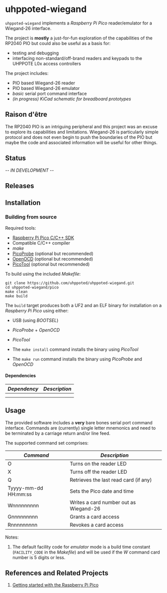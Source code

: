 # uhppoted-wiegand

`uhppoted-wiegand` implements a _Raspberry Pi Pico_ reader/emulator for a Wiegand-26 interface.

The project is **mostly** a just-for-fun exploration of the capabilities of the RP2040 PIO but could also 
be useful as a basis for:

- testing and debugging
- interfacing non-standard/off-brand readers and keypads to the UHPPOTE L0x access controllers

The project includes:
- PIO based Wiegand-26 reader
- PIO based Wiegand-26 emulator
- _basic_ serial port command interface
- _(in progress) KiCad schematic for breadboard prototypes_

## Raison d'être

The RP2040 PIO is an intriguing peripheral and this project was an excuse to explore its capabilities and
limitations. Wiegand-26 is particularly simple protocol and does not even begin to push the boundaries of
the PIO but maybe the code and associated information will be useful for other things.

## Status

_-- IN DEVELOPMENT --_

## Releases

## Installation

### Building from source

Required tools:
- [Raspberry Pi Pico C/C++ SDK](https://datasheets.raspberrypi.com/pico/raspberry-pi-pico-c-sdk.pdf)
- Compatible C/C++ compiler
- _make_
- [PicoProbe](https://github.com/raspberrypi/picoprobe) (optional but recommended)
- [OpenOCD](https://github.com/raspberrypi/openocd.git) (optional but recommended)
- [PicoTool](https://github.com/raspberrypi/picotool) (optional but recommended)

To build using the included _Makefile_:
```
git clone https://github.com/uhppoted/uhppoted-wiegand.git
cd uhppoted-wiegand/pico
make clean
make build
```

The `build` target produces both a UF2 and an ELF binary for installation on a _Raspberry Pi Pico_ using either:
- USB (using _BOOTSEL_)
- _PicoProbe_ + _OpenOCD_
- _PicoTool_

- The `make install` command installs the binary using _PicoTool_
- The `make run` command installs the binary using _PicoProbe_ and _OpenOCD_

#### Dependencies

| *Dependency*                                                    | *Description*                       |
| --------------------------------------------------------------- | ----------------------------------- |
|                                                                 |                                     |
|                                                                 |                                     |

## Usage

The provided software includes a **very** bare bones serial port command interface. Commands are (currently)
single letter mnemonics and need to be terminated by a carriage return and/or line feed.

The supported command set comprises:

| *Command*              | *Description*                           |
| ---------------------- | --------------------------------------- |
| O                      | Turns on the reader LED                 |
| X                      | Turns off the reader LED                |
| Q                      | Retrieves the last read card (if any)   |
| Tyyyy-mm-dd HH:mm:ss   | Sets the Pico date and time             |
| Wnnnnnnnnn             | Writes a card number out as Wiegand-26  |
| Gnnnnnnnnn             | Grants a card access                    |
| Rnnnnnnnnn             | Revokes a card access                   |

Notes:
1. The default facility code for _emulator_ mode is a build time constant (`FACILITY_CODE` in the _Makefile_) and will
be used if the _W_ command card number is 5 digits or less.

## References and Related Projects

1. [Getting started with the Raspberry Pi Pico](https://datasheets.raspberrypi.com/pico/getting-started-with-pico.pdf)
